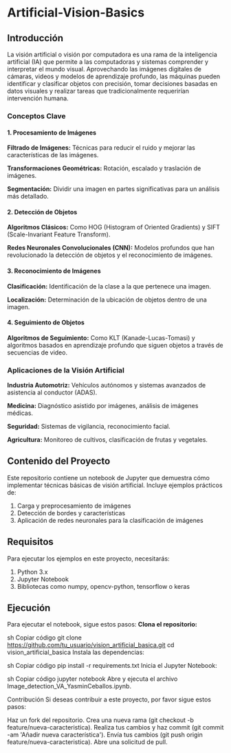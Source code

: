 # Artificial-Vision-Basics

## Introducción
La visión artificial o visión por computadora es una rama de la inteligencia artificial (IA) que permite a las computadoras y sistemas comprender y interpretar el mundo visual. Aprovechando las imágenes digitales de cámaras, videos y modelos de aprendizaje profundo, las máquinas pueden identificar y clasificar objetos con precisión, tomar decisiones basadas en datos visuales y realizar tareas que tradicionalmente requerirían intervención humana.

### Conceptos Clave
#### 1. Procesamiento de Imágenes
**Filtrado de Imágenes:** Técnicas para reducir el ruido y mejorar las características de las imágenes.

**Transformaciones Geométricas:** Rotación, escalado y traslación de imágenes.

**Segmentación:** Dividir una imagen en partes significativas para un análisis más detallado.

#### 2. Detección de Objetos
**Algoritmos Clásicos:** Como HOG (Histogram of Oriented Gradients) y SIFT (Scale-Invariant Feature Transform).

**Redes Neuronales Convolucionales (CNN):** Modelos profundos que han revolucionado la detección de objetos y el reconocimiento de imágenes.

#### 3. Reconocimiento de Imágenes
**Clasificación:** Identificación de la clase a la que pertenece una imagen.

**Localización:** Determinación de la ubicación de objetos dentro de una imagen.

#### 4. Seguimiento de Objetos
**Algoritmos de Seguimiento:** Como KLT (Kanade-Lucas-Tomasi) y algoritmos basados en aprendizaje profundo que siguen objetos a través de secuencias de video.

### Aplicaciones de la Visión Artificial
**Industria Automotriz:** Vehículos autónomos y sistemas avanzados de asistencia al conductor (ADAS).

**Medicina:** Diagnóstico asistido por imágenes, análisis de imágenes médicas.

**Seguridad:** Sistemas de vigilancia, reconocimiento facial.

**Agricultura:** Monitoreo de cultivos, clasificación de frutas y vegetales.


## Contenido del Proyecto
Este repositorio contiene un notebook de Jupyter que demuestra cómo implementar técnicas básicas de visión artificial. Incluye ejemplos prácticos de:

1. Carga y preprocesamiento de imágenes
2. Detección de bordes y características
3. Aplicación de redes neuronales para la clasificación de imágenes

## Requisitos
Para ejecutar los ejemplos en este proyecto, necesitarás:
1. Python 3.x
2. Jupyter Notebook
3. Bibliotecas como numpy, opencv-python, tensorflow o keras

## Ejecución
Para ejecutar el notebook, sigue estos pasos:
**Clona el repositorio:**

sh
Copiar código
git clone https://github.com/tu_usuario/vision_artificial_basica.git
cd vision_artificial_basica
Instala las dependencias:

sh
Copiar código
pip install -r requirements.txt
Inicia el Jupyter Notebook:

sh
Copiar código
jupyter notebook
Abre y ejecuta el archivo Image_detection_VA_YasminCeballos.ipynb.

Contribución
Si deseas contribuir a este proyecto, por favor sigue estos pasos:

Haz un fork del repositorio.
Crea una nueva rama (git checkout -b feature/nueva-caracteristica).
Realiza tus cambios y haz commit (git commit -am 'Añadir nueva característica').
Envía tus cambios (git push origin feature/nueva-caracteristica).
Abre una solicitud de pull.
